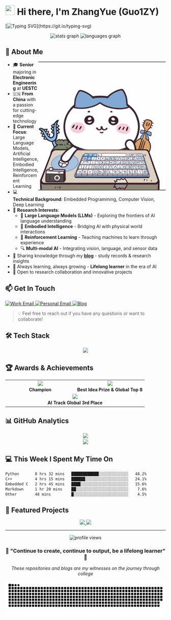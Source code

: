 # <img src="https://raw.githubusercontent.com/MartinHeinz/MartinHeinz/master/wave.gif" width="30px" height="30px"> Hi there, I'm ZhangYue (Guo1ZY)

[![Typing SVG](https://readme-typing-svg.demolab.com?font=Fira+Code&size=22&duration=3000&pause=1000&color=3F51F7&center=false&vCenter=false&multiline=true&repeat=true&random=false&width=600&height=80&lines=Hello+!+I'm+Guo1ZY+from+China!+🇨🇳;Electronic+Engineering+Senior+%40+UESTC;Embedded+Systems+%26+AI+Enthusiast;Welcome+to+my+GitHub+Profile!)](https://git.io/typing-svg)

<div align="center">
  <img src="https://github-readme-stats.vercel.app/api?username=Guo1ZY&hide_title=false&hide_rank=false&show_icons=true&include_all_commits=true&count_private=true&disable_animations=false&theme=tokyonight&locale=en&hide_border=false" height="150" alt="stats graph"  />
  <img src="https://github-readme-stats.vercel.app/api/top-langs?username=Guo1ZY&locale=en&hide_title=false&layout=compact&card_width=320&langs_count=6&theme=tokyonight&hide_border=false" height="150" alt="languages graph"  />
</div>

## 🚀 About Me

<img align="right" alt="Coding Cat" width="400" src="https://raw.githubusercontent.com/Guo1ZY/Guo1ZY/main/9dd2d89654c95ee3b40e65b14f2a985a.png">

- 🎓 **Senior** majoring in **Electronic Engineering** at **UESTC**
- 🇨🇳 **From China** with a passion for cutting-edge technology
- 🤖 **Current Focus**: Large Language Models, Artificial Intelligence, Embodied Intelligence, Reinforcement Learning
- 💻 **Technical Background**: Embedded Programming, Computer Vision, Deep Learning
- 🔬 **Research Interests**: 
  - 🧠 **Large Language Models (LLMs)** - Exploring the frontiers of AI language understanding
  - 🤖 **Embodied Intelligence** - Bridging AI with physical world interactions
  - 🎯 **Reinforcement Learning** - Teaching machines to learn through experience
  - 🔍 **Multi-modal AI** - Integrating vision, language, and sensor data
- 📝 Sharing knowledge through my [**blog**](https://zyblogs.cn) - study records & research insights
- 🌱 Always learning, always growing - **Lifelong learner** in the era of AI
- 🤝 Open to research collaboration and innovative projects

## 📫 Get In Touch

<div align="left">
  <a href="mailto:guo1zy0830@gmail.com">
    <img src="https://img.shields.io/badge/Work_Email-D14836?style=for-the-badge&logo=gmail&logoColor=white" alt="Work Email"/>
  </a>
  <a href="mailto:1352872047@qq.com">
    <img src="https://img.shields.io/badge/Personal_Email-1976D2?style=for-the-badge&logo=qq&logoColor=white" alt="Personal Email"/>
  </a>
  <a href="https://zyblogs.cn">
    <img src="https://img.shields.io/badge/Blog-21759B?style=for-the-badge&logo=wordpress&logoColor=white" alt="Blog"/>
  </a>
</div>

> 💡 Feel free to reach out if you have any questions or want to collaborate!

## 🛠️ Tech Stack

<div align="center">
  <img src="https://skillicons.dev/icons?i=c,cpp,python,embedded,arduino,raspberrypi,tensorflow,pytorch,opencv,git,github,vscode,linux" />
</div>

## 🏆 Awards & Achievements

<div align="center">
  <table>
    <tr>
      <td align="center" width="50%">
        <img src="https://img.shields.io/badge/🏆_2024-China_Robot_Competition_ROBOCON-gold?style=for-the-badge&labelColor=FFD700&color=FFA500" />
        <br><strong>Champion</strong>
      </td>
      <td align="center" width="50%">
        <img src="https://img.shields.io/badge/🥈_2024-ABU_Robot_Competition_ROBOCON-silver?style=for-the-badge&labelColor=C0C0C0&color=A9A9A9" />
        <br><strong>Best Idea Prize & Global Top 8</strong>
      </td>
    </tr>
    <tr>
      <td align="center" colspan="2">
        <img src="https://img.shields.io/badge/🥉_2025-ZTE_Cupping_Moon_Algorithm_Elite_Challenge-bronze?style=for-the-badge&labelColor=CD7F32&color=D2691E" />
        <br><strong>AI Track Global 3rd Place</strong>
      </td>
    </tr>
  </table>
</div>

## 📊 GitHub Analytics

<div align="center">
  <img src="https://github-readme-activity-graph.vercel.app/graph?username=Guo1ZY&theme=tokyo-night&bg_color=1a1b27&color=70a5fd&line=70a5fd&point=ffffff&area=true&hide_border=true" />
</div>

<div align="center">
  <img src="https://github-readme-streak-stats.herokuapp.com/?user=Guo1ZY&theme=tokyonight&hide_border=true" />
</div>

## 💻 This Week I Spent My Time On

<!--START_SECTION:waka-->
```text
Python       8 hrs 32 mins   ████████████░░░░░░░░░░░░░   48.2%
C++          4 hrs 15 mins   ██████░░░░░░░░░░░░░░░░░░░   24.1%
Embedded C   2 hrs 45 mins   ████░░░░░░░░░░░░░░░░░░░░░   15.6%
Markdown     1 hr 20 mins    ██░░░░░░░░░░░░░░░░░░░░░░░    7.6%
Other        48 mins         █░░░░░░░░░░░░░░░░░░░░░░░░    4.5%
```
<!--END_SECTION:waka-->

## 🌟 Featured Projects

<div align="center">
  <a href="https://github.com/Guo1ZY/IntelRealsense_D455">
    <img src="https://github-readme-stats.vercel.app/api/pin/?username=Guo1ZY&repo=IntelRealsense_D455&theme=tokyonight&hide_border=true" />
  </a>
  <a href="https://github.com/Guo1ZY/Yolov8/tree/ONNX_CPP">
    <img src="https://github-readme-stats.vercel.app/api/pin/?username=Guo1ZY&repo=Yolov8&theme=tokyonight&hide_border=true" />
  </a>
</div>


---

<div align="center">
  <img src="https://komarev.com/ghpvc/?username=Guo1ZY&label=Profile%20views&color=0e75b6&style=flat" alt="profile views" />
</div>

<div align="center">
  <h3>🚀 "Continue to create, continue to output, be a lifelong learner" 🚀</h3>
  <p><em>These repositories and blogs are my witnesses on the journey through college</em></p>
</div>

<div align="center">
  <img src="https://raw.githubusercontent.com/platane/platane/output/github-contribution-grid-snake-dark.svg" alt="Snake animation" />
</div>
